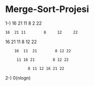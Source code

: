 # Merge-Sort-Projesi




1-)    16 21 11      8    2    22

    16  21 11  	     8     12     22	

  16  21  11         8  12  22

        16  11  21        8 12 22

         11 16 21        8 12 22
   
              8 11 12 16 21 22 







2-) 0(nlogn)
